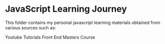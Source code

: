 # JavaScript Learning Journey

This folder contains my personal javascript learning materials obtained from various sources such as:

Youtube Tutorials
Front End Masters Course
